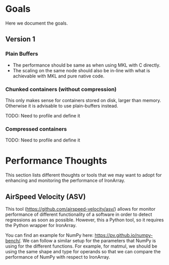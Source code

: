 # Goals

Here we document the goals.

## Version 1

### Plain Buffers

* The performance should be same as when using MKL with C directly.
* The scaling on the same node should also be in-line with what is achievable with MKL and pure native code.

### Chunked containers (without compression)

This only makes sense for containers stored on disk, larger than memory. Otherwise it is advisable to use plain-buffers instead.

TODO: Need to profile and define it

### Compressed containers

TODO: Need to profile and define it

# Performance Thoughts

This section lists different thoughts or tools that we may want to adopt for enhancing and monitoring the performance of IronArray.

## AirSpeed Velocity (ASV)

This tool (https://github.com/airspeed-velocity/asv/) allows for monitor performance of different functionality of a software in order to detect regressions as soon as possible.  However, this a Python tool, so it requires the Python wrapper for IronArray.

You can find an example for NumPy here: https://pv.github.io/numpy-bench/. We can follow a similar setup for the parameters that NumPy is using for the different functions.  For example, for matmul, we should be using the same shape and type for operands so that we can compare the performance of NumPy with respect to IronArray.
